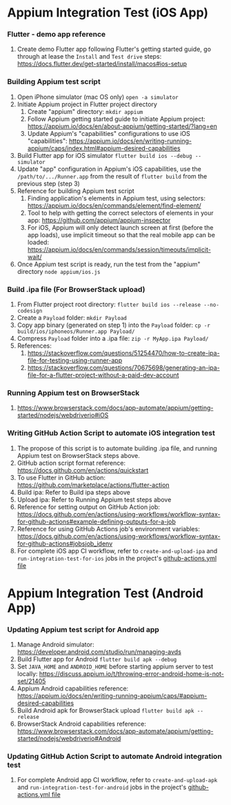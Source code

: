 # Appium Integration Test (iOS App)

### Flutter - demo app reference
1. Create demo Flutter app following Flutter's getting started guide, go through at lease the `Install` and `Test drive` steps: https://docs.flutter.dev/get-started/install/macos#ios-setup

### Building Appium test script
1. Open iPhone simulator (mac OS only)
`open -a simulator`
2. Initiate Appium project in Flutter project directory
    1. Create "appium" directory: `mkdir appium`
    2. Follow Appium getting started guide to initiate Appium project: https://appium.io/docs/en/about-appium/getting-started/?lang=en
    3. Update Appium's "capabilities" configurations to use iOS "capabilities": https://appium.io/docs/en/writing-running-appium/caps/index.html#appium-desired-capabilities
3. Build Flutter app for iOS simulator
`flutter build ios --debug --simulator`
4. Update "app" configuration in Appium's iOS capabilities, use the `/path/to/.../Runner.app` from the result of `flutter build` from the previous step (step 3)
5. Reference for building Appium test script
    1. Finding application's elements in Appium test, using selectors: https://appium.io/docs/en/commands/element/find-element/
    2. Tool to help with getting the correct selectors of elements in your app: https://github.com/appium/appium-inspector
    3. For iOS, Appium will only detect launch screen at first (before the app loads), use implicit timeout so that the real mobile app can be loaded: https://appium.io/docs/en/commands/session/timeouts/implicit-wait/
6. Once Appium test script is ready, run the test from the "appium" directory
`node appium/ios.js`

### Build .ipa file (For BrowserStack upload)
1. From Flutter project root directory: `flutter build ios --release --no-codesign`
2. Create a `Payload` folder: `mkdir Payload`
3. Copy app binary (generated on step 1) into the `Payload` folder: `cp -r build/ios/iphoneos/Runner.app Payload/`
4. Compress `Payload` folder into a .ipa file: `zip -r MyApp.ipa Payload/`
5. References:
    1. https://stackoverflow.com/questions/51254470/how-to-create-ipa-file-for-testing-using-runner-app
    2. https://stackoverflow.com/questions/70675698/generating-an-ipa-file-for-a-flutter-project-without-a-paid-dev-account

### Running Appium test on BrowserStack
1. https://www.browserstack.com/docs/app-automate/appium/getting-started/nodejs/webdriverio#iOS

### Writing GitHub Action Script to automate iOS integration test
1. The propose of this script is to automate building .ipa file, and running Appium test on BrowserStack steps above.
2. GitHub action script format reference: https://docs.github.com/en/actions/quickstart
3. To use Flutter in GitHub action: https://github.com/marketplace/actions/flutter-action
3. Build ipa: Refer to Build ipa steps above
4. Upload ipa: Refer to Running Appium test steps above
5. Reference for setting output on GitHub Action job: https://docs.github.com/en/actions/using-workflows/workflow-syntax-for-github-actions#example-defining-outputs-for-a-job
6. Reference for using GitHub Actions job's environment variables: https://docs.github.com/en/actions/using-workflows/workflow-syntax-for-github-actions#jobsjob_idenv
7. For complete iOS app CI workflow, refer to `create-and-upload-ipa` and `run-integration-test-for-ios` jobs in the project's [github-actions.yml file](.github/workflows/github-actions.yml)


# Appium Integration Test (Android App)

### Updating Appium test script for Android app
1. Manage Android simulator: https://developer.android.com/studio/run/managing-avds
2. Build Flutter app for Android
`flutter build apk --debug`
3. Set `JAVA_HOME` and `ANDROID_HOME` before starting appium server to test locally: https://discuss.appium.io/t/throwing-error-android-home-is-not-set/21405
4. Appium Android capabilities reference: https://appium.io/docs/en/writing-running-appium/caps/#appium-desired-capabilities
5. Build Android apk for BrowserStack upload
`flutter build apk --release`
6. BrowserStack Android capabilities reference: https://www.browserstack.com/docs/app-automate/appium/getting-started/nodejs/webdriverio#Android

### Updating GitHub Action Script to automate Android integration test
1. For complete Android app CI workflow, refer to `create-and-upload-apk` and `run-integration-test-for-android` jobs in the project's [github-actions.yml file](.github/workflows/github-actions.yml)